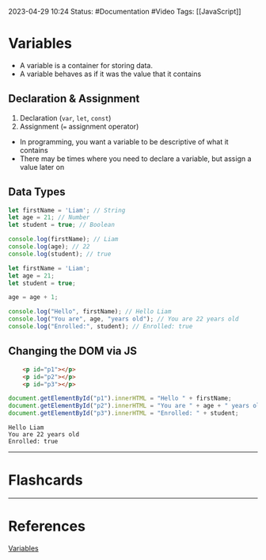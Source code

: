 2023-04-29 10:24
Status: #Documentation #Video 
Tags: [[JavaScript]]

# Variables

* A variable is a container for storing data.
* A variable behaves as if it was the value that it contains

## Declaration & Assignment
1. Declaration (`var`, `let`, `const`)
2. Assignment (`=` assignment operator)

* In programming, you want a variable to be descriptive of what it contains
* There may be times where you need to declare a variable, but assign a value later on

## Data Types
```javascript
let firstName = 'Liam'; // String
let age = 21; // Number
let student = true; // Boolean

console.log(firstName); // Liam
console.log(age); // 22
console.log(student); // true
```

```javascript
let firstName = 'Liam';
let age = 21;
let student = true;

age = age + 1;

console.log("Hello", firstName); // Hello Liam
console.log("You are", age, "years old"); // You are 22 years old
console.log("Enrolled:", student); // Enrolled: true
```

## Changing the DOM via JS

```html
    <p id="p1"></p>
    <p id="p2"></p>
    <p id="p3"></p>
```

```javascript
document.getElementById("p1").innerHTML = "Hello " + firstName;
document.getElementById("p2").innerHTML = "You are " + age + " years old";
document.getElementById("p3").innerHTML = "Enrolled: " + student;
```

```console
Hello Liam
You are 22 years old
Enrolled: true
```


___
# Flashcards



---
# References
[Variables](https://www.youtube.com/watch?v=8dWL3wF_OMw&t=482s)
